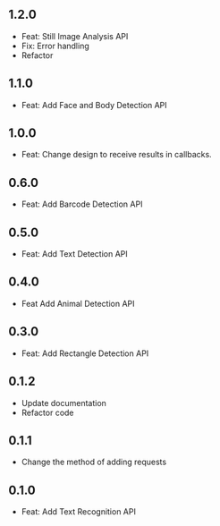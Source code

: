 ## 1.2.0
* Feat: Still Image Analysis API
* Fix: Error handling
* Refactor

## 1.1.0
* Feat: Add Face and Body Detection API

## 1.0.0
* Feat: Change design to receive results in callbacks.

## 0.6.0
* Feat: Add Barcode Detection API

## 0.5.0
* Feat: Add Text Detection API

## 0.4.0
* Feat Add Animal Detection API

## 0.3.0
* Feat: Add Rectangle Detection API

## 0.1.2
* Update documentation
* Refactor code

## 0.1.1
* Change the method of adding requests

## 0.1.0
* Feat: Add Text Recognition API
